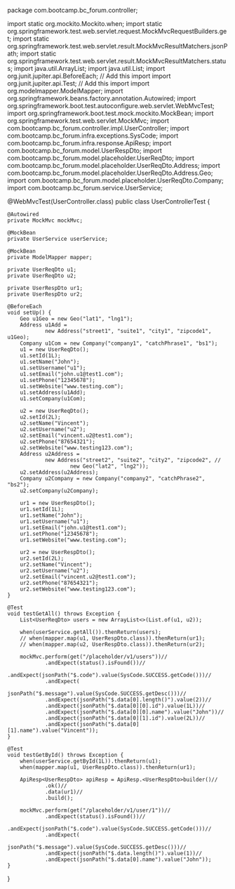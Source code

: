 package com.bootcamp.bc_forum.controller;

import static org.mockito.Mockito.when;
import static org.springframework.test.web.servlet.request.MockMvcRequestBuilders.get;
import static org.springframework.test.web.servlet.result.MockMvcResultMatchers.jsonPath;
import static org.springframework.test.web.servlet.result.MockMvcResultMatchers.status;
import java.util.ArrayList;
import java.util.List;
import org.junit.jupiter.api.BeforeEach; // Add this import
import org.junit.jupiter.api.Test; // Add this import
import org.modelmapper.ModelMapper;
import org.springframework.beans.factory.annotation.Autowired;
import org.springframework.boot.test.autoconfigure.web.servlet.WebMvcTest;
import org.springframework.boot.test.mock.mockito.MockBean;
import org.springframework.test.web.servlet.MockMvc;
import com.bootcamp.bc_forum.controller.impl.UserController;
import com.bootcamp.bc_forum.infra.exceptions.SysCode;
import com.bootcamp.bc_forum.infra.response.ApiResp;
import com.bootcamp.bc_forum.model.UserRespDto;
import com.bootcamp.bc_forum.model.placeholder.UserReqDto;
import com.bootcamp.bc_forum.model.placeholder.UserReqDto.Address;
import com.bootcamp.bc_forum.model.placeholder.UserReqDto.Address.Geo;
import com.bootcamp.bc_forum.model.placeholder.UserReqDto.Company;
import com.bootcamp.bc_forum.service.UserService;

@WebMvcTest(UserController.class)
public class UserControllerTest {

    @Autowired
    private MockMvc mockMvc;

    @MockBean
    private UserService userService;

    @MockBean
    private ModelMapper mapper;

    private UserReqDto u1;
    private UserReqDto u2;

    private UserRespDto ur1;
    private UserRespDto ur2;

    @BeforeEach
    void setUp() {
        Geo u1Geo = new Geo("lat1", "lng1");
        Address u1Add =
                new Address("street1", "suite1", "city1", "zipcode1", u1Geo);
        Company u1Com = new Company("company1", "catchPhrase1", "bs1");
        u1 = new UserReqDto();
        u1.setId(1L);
        u1.setName("John");
        u1.setUsername("u1");
        u1.setEmail("john.u1@test1.com");
        u1.setPhone("12345678");
        u1.setWebsite("www.testing.com");
        u1.setAddress(u1Add);
        u1.setCompany(u1Com);

        u2 = new UserReqDto();
        u2.setId(2L);
        u2.setName("Vincent");
        u2.setUsername("u2");
        u2.setEmail("vincent.u2@test1.com");
        u2.setPhone("87654321");
        u2.setWebsite("www.testing123.com");
        Address u2Address =
                new Address("street2", "suite2", "city2", "zipcode2", //
                        new Geo("lat2", "lng2"));
        u2.setAddress(u2Address);
        Company u2Company = new Company("company2", "catchPhrase2", "bs2");
        u2.setCompany(u2Company);

        ur1 = new UserRespDto();
        ur1.setId(1L);
        ur1.setName("John");
        ur1.setUsername("u1");
        ur1.setEmail("john.u1@test1.com");
        ur1.setPhone("12345678");
        ur1.setWebsite("www.testing.com");

        ur2 = new UserRespDto();
        ur2.setId(2L);
        ur2.setName("Vincent");
        ur2.setUsername("u2");
        ur2.setEmail("vincent.u2@test1.com");
        ur2.setPhone("87654321");
        ur2.setWebsite("www.testing123.com");
    }

    @Test
    void testGetAll() throws Exception {
        List<UserReqDto> users = new ArrayList<>(List.of(u1, u2));

        when(userService.getAll()).thenReturn(users);
        // when(mapper.map(u1, UserRespDto.class)).thenReturn(ur1);
        // when(mapper.map(u2, UserRespDto.class)).thenReturn(ur2);

        mockMvc.perform(get("/placeholder/v1/users"))//
                .andExpect(status().isFound())//
                .andExpect(jsonPath("$.code").value(SysCode.SUCCESS.getCode()))//
                .andExpect(
                        jsonPath("$.message").value(SysCode.SUCCESS.getDesc()))//
                .andExpect(jsonPath("$.data[0].length()").value(2))//
                .andExpect(jsonPath("$.data[0][0].id").value(1L))//
                .andExpect(jsonPath("$.data[0][0].name").value("John"))//
                .andExpect(jsonPath("$.data[0][1].id").value(2L))//
                .andExpect(jsonPath("$.data[0][1].name").value("Vincent"));
    }

    @Test
    void testGetById() throws Exception {
        when(userService.getById(1L)).thenReturn(u1);
        when(mapper.map(u1, UserRespDto.class)).thenReturn(ur1);

        ApiResp<UserRespDto> apiResp = ApiResp.<UserRespDto>builder()//
                .ok()//
                .data(ur1)//
                .build();

        mockMvc.perform(get("/placeholder/v1/user/1"))//
                .andExpect(status().isFound())//
                .andExpect(jsonPath("$.code").value(SysCode.SUCCESS.getCode()))//
                .andExpect(
                        jsonPath("$.message").value(SysCode.SUCCESS.getDesc()))//
                .andExpect(jsonPath("$.data.length()").value(1))//
                .andExpect(jsonPath("$.data[0].name").value("John"));
    }
}
